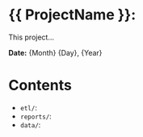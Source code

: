 # {{ ProjectName }}:

This project...

**Date:** {Month} {Day}, {Year}

# Contents

- `etl/`:
- `reports/`:
- `data/`:
